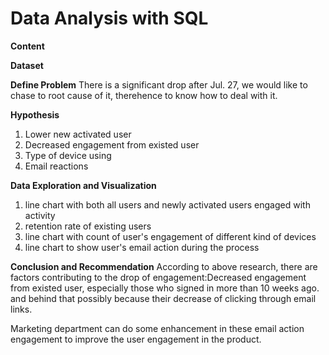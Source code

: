 # Data Analysis with SQL

**Content**

**Dataset**

**Define Problem**
There is a significant drop after Jul. 27, we would like to chase to root cause of it, therehence to know how to deal with it.

**Hypothesis**
1. Lower new activated user
2. Decreased engagement from existed user
3. Type of device using
4. Email reactions 

**Data Exploration and Visualization**
1. line chart with both all users and newly activated users engaged with activity
2. retention rate of existing users
3. line chart with count of user's engagement of different kind of devices
4. line chart to show user's email action during the process

**Conclusion and Recommendation**
According to above research, there are factors contributing to the drop of engagement:Decreased engagement from existed user, especially those who signed in more than 10 weeks ago. and behind that possibly because their decrease of clicking through email links.<p>

Marketing department can do some enhancement in these email action engagement to improve the user engagement in the product.

